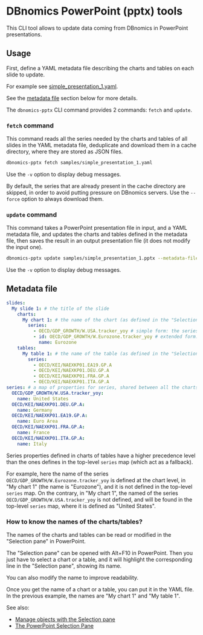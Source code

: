 # DBnomics PowerPoint (pptx) tools

This CLI tool allows to update data coming from DBnomics in PowerPoint presentations.

## Usage

First, define a YAML metadata file describing the charts and tables on each slide to update.

For example see [simple_presentation_1.yaml](./samples/simple_presentation_1.yaml).

See the [metadata file](#metadata-file) section below for more details.

The `dbnomics-pptx` CLI command provides 2 commands: `fetch` and `update`.

### `fetch` command

This command reads all the series needed by the charts and tables of all slides in the YAML metadata file, deduplicate and download them in a cache directory, where they are stored as JSON files.

```bash
dbnomics-pptx fetch samples/simple_presentation_1.yaml
```

Use the `-v` option to display debug messages.

By default, the series that are already present in the cache directory are skipped, in order to avoid putting pressure on DBnomics servers.
Use the `--force` option to always download them.

### `update` command

This command takes a PowerPoint presentation file in input, and a YAML metadata file, and updates the charts and tables defined in the metadata file, then saves the result in an output presentation file (it does not modify the input one).

```bash
dbnomics-pptx update samples/simple_presentation_1.pptx --metadata-file samples/simple_presentation_1.yaml samples/simple_presentation_1.output.pptx
```

Use the `-v` option to display debug messages.

## Metadata file

```yaml
slides:
  My slide 1: # the title of the slide
    charts:
      My chart 1: # the name of the chart (as defined in the "Selection pane")
        series:
          - OECD/GDP_GROWTH/W.USA.tracker_yoy # simple form: the series ID
          - id: OECD/GDP_GROWTH/W.Eurozone.tracker_yoy # extended form: a map of the ID and the name of the series
            name: Eurozone
    tables:
      My table 1: # the name of the table (as defined in the "Selection pane")
        series:
          - OECD/KEI/NAEXKP01.EA19.GP.A
          - OECD/KEI/NAEXKP01.DEU.GP.A
          - OECD/KEI/NAEXKP01.FRA.GP.A
          - OECD/KEI/NAEXKP01.ITA.GP.A
series: # a map of properties for series, shared between all the charts and tables of all slides
  OECD/GDP_GROWTH/W.USA.tracker_yoy:
    name: United States
  OECD/KEI/NAEXKP01.DEU.GP.A:
    name: Germany
  OECD/KEI/NAEXKP01.EA19.GP.A:
    name: Euro Area
  OECD/KEI/NAEXKP01.FRA.GP.A:
    name: France
  OECD/KEI/NAEXKP01.ITA.GP.A:
    name: Italy
```

Series properties defined in charts of tables have a higher precedence level than the ones defines in the top-level `series` map (which act as a fallback).

For example, here the name of the series `OECD/GDP_GROWTH/W.Eurozone.tracker_yoy` is defined at the chart level, in "My chart 1" (the name is "Eurozone"), and it is not defined in the top-level `series` map.
On the contrary, in "My chart 1", the named of the series `OECD/GDP_GROWTH/W.USA.tracker_yoy` is not defined, and will be found in the top-level `series` map, where it is defined as "United States".

### How to know the names of the charts/tables?

The names of the charts and tables can be read or modified in the "Selection pane" in PowerPoint.

The "Selection pane" can be opened with Alt+F10 in PowerPoint.
Then you just have to select a chart or a table, and it will highlight the corresponding line in the "Selection pane", showing its name.

You can also modify the name to improve readability.

Once you get the name of a chart or a table, you can put it in the YAML file.
In the previous example, the names are "My chart 1" and "My table 1".

See also:

- [Manage objects with the Selection pane](https://support.microsoft.com/en-us/office/manage-objects-with-the-selection-pane-a6b2fd3e-d769-46c1-9b9c-b94e04a72550)
- [The PowerPoint Selection Pane](https://www.presentationpoint.com/blog/powerpoint-selection-pane/)
